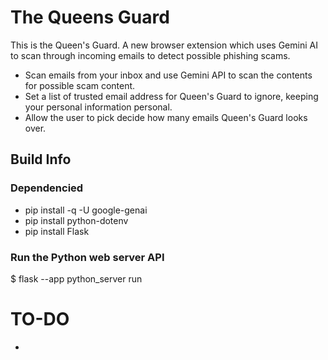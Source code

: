 # The Queens Guard

This is the Queen's Guard. A new browser extension which uses Gemini AI to scan through incoming emails to detect possible phishing scams.

- Scan emails from your inbox and use Gemini API to scan the contents for possible scam content.
- Set a list of trusted email address for Queen's Guard to ignore, keeping your personal information personal.
- Allow the user to pick decide how many emails Queen's Guard looks over.


## Build Info

### Dependencied
- pip install -q -U google-genai
- pip install python-dotenv
- pip install Flask

### Run the Python web server API
$ flask --app python_server run


# TO-DO

- 